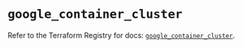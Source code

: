 # `google_container_cluster`

Refer to the Terraform Registry for docs: [`google_container_cluster`](https://registry.terraform.io/providers/hashicorp/google-beta/5.27.0/docs/resources/google_container_cluster).
